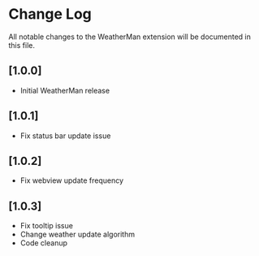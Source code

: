 # Change Log

All notable changes to the WeatherMan extension will be documented in this file.

## [1.0.0]

- Initial WeatherMan release

## [1.0.1]

- Fix status bar update issue

## [1.0.2]

- Fix webview update frequency

## [1.0.3]

- Fix tooltip issue
- Change weather update algorithm
- Code cleanup
